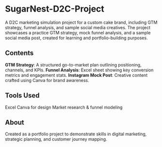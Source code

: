 # SugarNest-D2C-Project
A D2C marketing simulation project for a custom cake brand, including GTM strategy, funnel analysis, and sample social media creatives.
The project showcases a practice GTM strategy, mock funnel analysis, and a sample social media post, created for learning and portfolio-building purposes.

## Contents
  **GTM Strategy**: A structured go-to-market plan outlining positioning, channels, and KPIs.
  **Funnel Analysis**: Excel sheet showing key conversion metrics and engagement stats.
  **Instagram Mock Post**: Creative content crafted using Canva for brand awareness.

## Tools Used

  Excel
  Canva for design
  Market research & funnel modeling

## About

Created as a portfolio project to demonstrate skills in digital marketing, strategic planning, and customer journey mapping.



